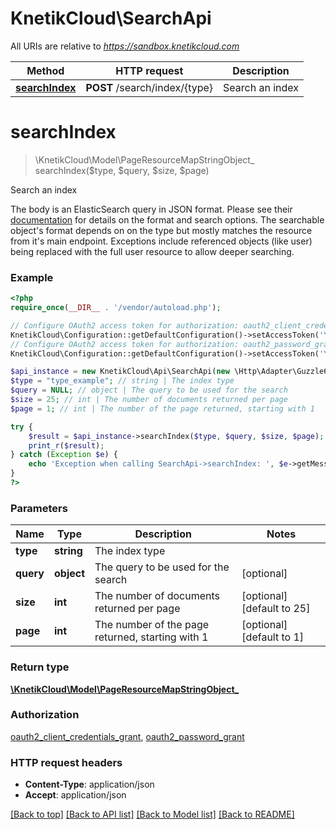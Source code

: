 # KnetikCloud\SearchApi

All URIs are relative to *https://sandbox.knetikcloud.com*

Method | HTTP request | Description
------------- | ------------- | -------------
[**searchIndex**](SearchApi.md#searchIndex) | **POST** /search/index/{type} | Search an index


# **searchIndex**
> \KnetikCloud\Model\PageResourceMapStringObject_ searchIndex($type, $query, $size, $page)

Search an index

The body is an ElasticSearch query in JSON format. Please see their <a href='https://www.elastic.co/guide/en/elasticsearch/reference/current/query-dsl.html'>documentation</a> for details on the format and search options. The searchable object's format depends on on the type but mostly matches the resource from it's main endpoint. Exceptions include referenced objects (like user) being replaced with the full user resource to allow deeper searching.

### Example
```php
<?php
require_once(__DIR__ . '/vendor/autoload.php');

// Configure OAuth2 access token for authorization: oauth2_client_credentials_grant
KnetikCloud\Configuration::getDefaultConfiguration()->setAccessToken('YOUR_ACCESS_TOKEN');
// Configure OAuth2 access token for authorization: oauth2_password_grant
KnetikCloud\Configuration::getDefaultConfiguration()->setAccessToken('YOUR_ACCESS_TOKEN');

$api_instance = new KnetikCloud\Api\SearchApi(new \Http\Adapter\Guzzle6\Client());
$type = "type_example"; // string | The index type
$query = NULL; // object | The query to be used for the search
$size = 25; // int | The number of documents returned per page
$page = 1; // int | The number of the page returned, starting with 1

try {
    $result = $api_instance->searchIndex($type, $query, $size, $page);
    print_r($result);
} catch (Exception $e) {
    echo 'Exception when calling SearchApi->searchIndex: ', $e->getMessage(), PHP_EOL;
}
?>
```

### Parameters

Name | Type | Description  | Notes
------------- | ------------- | ------------- | -------------
 **type** | **string**| The index type |
 **query** | **object**| The query to be used for the search | [optional]
 **size** | **int**| The number of documents returned per page | [optional] [default to 25]
 **page** | **int**| The number of the page returned, starting with 1 | [optional] [default to 1]

### Return type

[**\KnetikCloud\Model\PageResourceMapStringObject_**](../Model/PageResourceMapStringObject_.md)

### Authorization

[oauth2_client_credentials_grant](../../README.md#oauth2_client_credentials_grant), [oauth2_password_grant](../../README.md#oauth2_password_grant)

### HTTP request headers

 - **Content-Type**: application/json
 - **Accept**: application/json

[[Back to top]](#) [[Back to API list]](../../README.md#documentation-for-api-endpoints) [[Back to Model list]](../../README.md#documentation-for-models) [[Back to README]](../../README.md)

